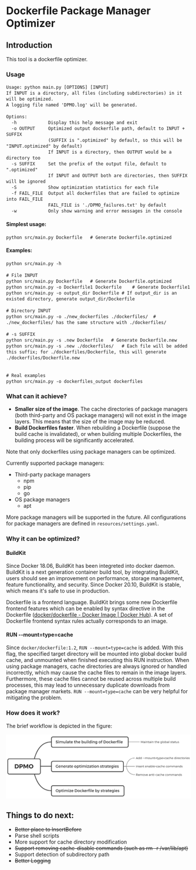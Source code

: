 # Dockerfile Package Manager Optimizer
## Introduction

This tool is a dockerfile optimizer.



### Usage
```shell
Usage: python main.py [OPTIONS] [INPUT]
If INPUT is a directory, all files (including subdirectories) in it will be optimized.
A logging file named 'DPMO.log' will be generated.

Options:
  -h            Display this help message and exit
  -o OUTPUT     Optimized output dockerfile path, default to INPUT + SUFFIX
                (SUFFIX is ".optimized" by default, so this will be "INPUT.optimized" by default)
                If INPUT is a directory, then OUTPUT would be a directory too
  -s SUFFIX     Set the prefix of the output file, default to ".optimized"
                If INPUT and OUTPUT both are directories, then SUFFIX will be ignored
  -S            Show optimization statistics for each file
  -f FAIL_FILE  Output all dockerfiles that are failed to optimize into FAIL_FILE
                FAIL_FILE is './DPMO_failures.txt' by default
  -w            Only show warning and error messages in the console
```



#### Simplest usage:

```shell
python src/main.py Dockerfile	# Generate Dockerfile.optimized
```



#### Examples:

```shell
python src/main.py -h

# File INPUT
python src/main.py Dockerfile	# Generate Dockerfile.optimized
python src/main.py -o Dockerfile1 Dockerfile	# Generate Dockerfile1
python src/main.py -o output_dir Dockerfile	# If output_dir is an existed directory, generate output_dir/Dockerfile

# Directory INPUT
python src/main.py -o ./new_dockerfiles ./dockerfiles/	# ./new_dockerfiles/ has the same structure with ./dockerfiles/

# -s SUFFIX
python src/main.py -s .new Dockerfile	# Generate Dockerfile.new
python src/main.py -s .new ./dockerfiles/	# Each file will be added this suffix; for ./dockerfiles/Dockerfile, this will generate ./dockerfiles/Dockerfile.new


# Real examples
python src/main.py -o dockerfiles_output dockerfiles
```



### What can it achieve?

* **Smaller size of the image**. The cache directories of package managers (both third-party and OS package managers) will not exist in the image layers. This means that the size of the image may be reduced.
* **Build Dockerfiles faster**. When rebuilding a Dockerfile (suppose the build cache is invalidated), or when building multiple Dockerfiles, the building process will be significantly accelerated.

Note that only dockerfiles using package managers can be optimized.

Currently supported package managers:

* Third-party package managers
  * npm
  * pip
  * go
* OS package managers
  * apt

More package managers will be supported in the future. All configurations for package managers are defined in `resources/settings.yaml`.



### Why it can be optimized?

#### BuildKit

Since Docker 18.06, BuildKit has been integreted into docker daemon. BuildKit is a next generation container build tool, by integrating BuildKit, users should see an improvement on performance, storage management, feature functionality, and security. Since Docker 20.10, BuildKit is stable, which means it's safe to use in production.

Dockerfile is a frontend language. BuildKit brings some new Dockerfile frontend features which can be enabled by syntax directive in the Dockerfile ([docker/dockerfile - Docker Image | Docker Hub](https://hub.docker.com/r/docker/dockerfile)). A set of Dockerfile frontend syntax rules actually corresponds to an image.

#### RUN --mount=type=cache

Since `docker/dockerfile:1.2`, `RUN --mount=type=cache` is added. With this flag, the specified target directory will be mounted into global docker build cache, and unmounted when finished executing this RUN instruction. When using package managers, cache directories are always ignored or handled incorrectly, which may cause the cache files to remain in the image layers. Furthermore, these cache files cannot be reused across multiple build processes, this may lead to unnecessary duplicate downloads from package manager markets. `RUN --mount=type=cache` can be very helpful for mitigating the problem.



### How does it work?

The brief workflow is depicted in the figure:

![image-20221002151534230](README.assets/image-20221002151534230.png)



## Things to do next:

* ~~Better place to InsertBefore~~
* Parse shell scripts
* More support for cache directory modification
* ~~Support removing cache-disable commands (such as rm -r /var/lib/apt)~~
* Support detection of subdirectory path
* ~~Better Logging~~
